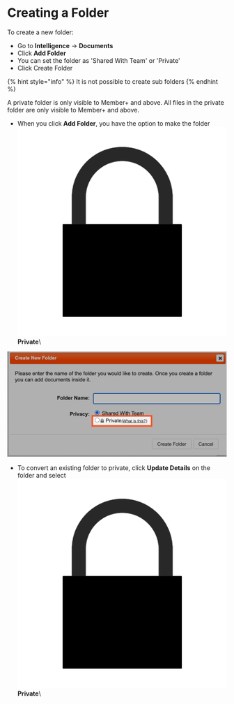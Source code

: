# Creating a Folder

To create a new folder:

* Go to **Intelligence** -> **Documents**
* Click **Add Folder**
* You can set the folder as 'Shared With Team' or 'Private'
* Click Create Folder

{% hint style="info" %}
It is not possible to create sub folders&#x20;
{% endhint %}

A private folder is only visible to Member+ and above. All files in the private folder are only visible to Member+ and above.

* When you click **Add Folder**, you have the option to make the folder ![](<../../.gitbook/assets/padlock icon.png>)**Private**\


![](<../../.gitbook/assets/creating a private folder.png>)

* To convert an existing folder to private, click **Update Details** on the folder and select ![](<../../.gitbook/assets/padlock icon.png>)**Private**\
